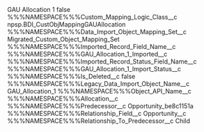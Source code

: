 <?xml version="1.0" encoding="UTF-8"?>
<CustomMetadata xmlns="http://soap.sforce.com/2006/04/metadata" xmlns:xsi="http://www.w3.org/2001/XMLSchema-instance" xmlns:xsd="http://www.w3.org/2001/XMLSchema">
    <label>GAU Allocation 1</label>
    <protected>false</protected>
    <values>
        <field>%%%NAMESPACE%%%Custom_Mapping_Logic_Class__c</field>
        <value xsi:type="xsd:string">npsp.BDI_CustObjMappingGAUAllocation</value>
    </values>
    <values>
        <field>%%%NAMESPACE%%%Data_Import_Object_Mapping_Set__c</field>
        <value xsi:type="xsd:string">Migrated_Custom_Object_Mapping_Set</value>
    </values>
    <values>
        <field>%%%NAMESPACE%%%Imported_Record_Field_Name__c</field>
        <value xsi:type="xsd:string">%%%NAMESPACE%%%GAU_Allocation_1_Imported__c</value>
    </values>
    <values>
        <field>%%%NAMESPACE%%%Imported_Record_Status_Field_Name__c</field>
        <value xsi:type="xsd:string">%%%NAMESPACE%%%GAU_Allocation_1_Import_Status__c</value>
    </values>
    <values>
        <field>%%%NAMESPACE%%%Is_Deleted__c</field>
        <value xsi:type="xsd:boolean">false</value>
    </values>
    <values>
        <field>%%%NAMESPACE%%%Legacy_Data_Import_Object_Name__c</field>
        <value xsi:type="xsd:string">GAU_Allocation_1</value>
    </values>
    <values>
        <field>%%%NAMESPACE%%%Object_API_Name__c</field>
        <value xsi:type="xsd:string">%%%NAMESPACE%%%Allocation__c</value>
    </values>
    <values>
        <field>%%%NAMESPACE%%%Predecessor__c</field>
        <value xsi:type="xsd:string">Opportunity_be8c1151a</value>
    </values>
    <values>
        <field>%%%NAMESPACE%%%Relationship_Field__c</field>
        <value xsi:type="xsd:string">Opportunity__c</value>
    </values>
    <values>
        <field>%%%NAMESPACE%%%Relationship_To_Predecessor__c</field>
        <value xsi:type="xsd:string">Child</value>
    </values>
</CustomMetadata>
